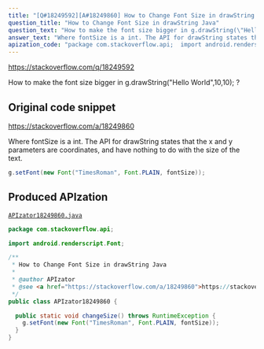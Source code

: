 ```yaml
---
title: "[Q#18249592][A#18249860] How to Change Font Size in drawString Java"
question_title: "How to Change Font Size in drawString Java"
question_text: "How to make the font size bigger in g.drawString(\"Hello World\",10,10); ?"
answer_text: "Where fontSize is a int. The API for drawString states that the x and y parameters are coordinates, and have nothing to do with the size of the text."
apization_code: "package com.stackoverflow.api;  import android.renderscript.Font;  /**  * How to Change Font Size in drawString Java  *  * @author APIzator  * @see <a href=\"https://stackoverflow.com/a/18249860\">https://stackoverflow.com/a/18249860</a>  */ public class APIzator18249860 {    public static void changeSize() throws RuntimeException {     g.setFont(new Font(\"TimesRoman\", Font.PLAIN, fontSize));   } }"
---
```


https://stackoverflow.com/q/18249592

How to make the font size bigger in g.drawString(&quot;Hello World&quot;,10,10); ?



## Original code snippet

https://stackoverflow.com/a/18249860

Where fontSize is a int. The API for drawString states that the x and y parameters are coordinates, and have nothing to do with the size of the text.

```java
g.setFont(new Font("TimesRoman", Font.PLAIN, fontSize));
```

## Produced APIzation

[`APIzator18249860.java`](https://github.com/pasqualesalza/apization-temp-data/raw/master/apizations/java/APIzator18249860.java)

```java
package com.stackoverflow.api;

import android.renderscript.Font;

/**
 * How to Change Font Size in drawString Java
 *
 * @author APIzator
 * @see <a href="https://stackoverflow.com/a/18249860">https://stackoverflow.com/a/18249860</a>
 */
public class APIzator18249860 {

  public static void changeSize() throws RuntimeException {
    g.setFont(new Font("TimesRoman", Font.PLAIN, fontSize));
  }
}

```